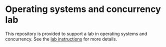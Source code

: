# Operating systems and concurrency lab

This repository is provided to support a lab in operating systems and concurrency. 
See the [lab instructions](http://hesabu.net/kf5010/L10.html) for more details. 
